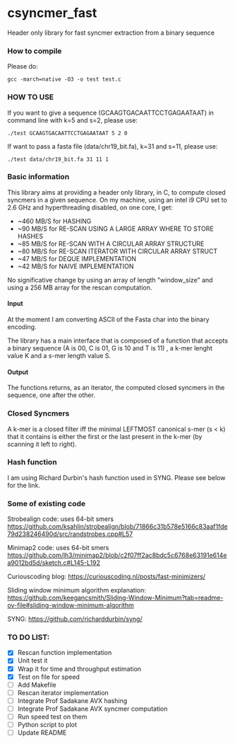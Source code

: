 # csyncmer_fast
Header only library for fast syncmer extraction from a binary sequence

### How to compile
Please do: 
```
gcc -march=native -O3 -o test test.c
```

### HOW TO USE
If you want to give a sequence (GCAAGTGACAATTCCTGAGAATAAT) in command line with k=5 and s=2, please use:

```
./test GCAAGTGACAATTCCTGAGAATAAT 5 2 0
```
If want to pass a fasta file (data/chr19_bit.fa), k=31 and s=11, please use:

```
./test data/chr19_bit.fa 31 11 1
```

### Basic information
This library aims at providing a header only library, in C, to compute closed syncmers in a given sequence.
On my machine, using an intel i9 CPU set to 2.6 GHz and hyperthreading disabled, on one core, I get:

- ~460 MB/S for HASHING
- ~90 MB/S for RE-SCAN USING A LARGE ARRAY WHERE TO STORE HASHES
- ~85 MB/S for RE-SCAN WITH A CIRCULAR ARRAY STRUCTURE
- ~80 MB/S for RE-SCAN ITERATOR WITH CIRCULAR ARRAY STRUCT
- ~47 MB/S for DEQUE IMPLEMENTATION
- ~42 MB/S for NAIVE IMPLEMENTATION

No significative change by using an array of length "window_size" and using a 256 MB array for the rescan computation.

#### Input
At the moment I am converting ASCII of the Fasta char into the binary encoding.

The library has a main interface that is composed of a function that accepts a binary sequence (A is 00, C is 01, G is 10 and T is 11) , a k-mer lenght value K and a s-mer length value S.

#### Output
The functions returns, as an iterator, the computed closed syncmers in the sequence, one after the other.

### Closed Syncmers
A k-mer is a closed filter iff the minimal LEFTMOST canonical s-mer (s < k) that it contains is either the first or the last present in the k-mer (by scanning it left to right).

### Hash function
I am using Richard Durbin's hash function used in SYNG. Please see below for the link.

### Some of existing code

Strobealign code: uses 64-bit smers 
https://github.com/ksahlin/strobealign/blob/71866c31b578e5166c83aaf1fde79d238246490d/src/randstrobes.cpp#L57

Minimap2 code: uses 64-bit smers
https://github.com/lh3/minimap2/blob/c2f07ff2ac8bdc5c6768e63191e614ea9012bd5d/sketch.c#L145-L192

Curiouscoding blog:
https://curiouscoding.nl/posts/fast-minimizers/

Sliding window minimum algorithm explanation:
https://github.com/keegancsmith/Sliding-Window-Minimum?tab=readme-ov-file#sliding-window-minimum-algorithm

SYNG: 
https://github.com/richarddurbin/syng/


### TO DO LIST:

- [x] Rescan function implementation
- [x] Unit test it
- [x] Wrap it for time and throughput estimation
- [x] Test on file for speed
- [ ] Add Makefile
- [ ] Rescan iterator implementation
- [ ] Integrate Prof Sadakane AVX hashing
- [ ] Integrate Prof Sadakane AVX syncmer computation
- [ ] Run speed test on them
- [ ] Python script to plot
- [ ] Update README